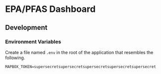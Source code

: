 # EPA/PFAS Dashboard

## Development

### Environment Variables

Create a file named `.env` in the root of the application that resembles the following.
```txt
MAPBOX_TOKEN=supersecretsupersecretsupersecretsupersecretsupersecret
```
